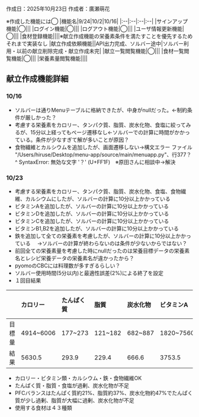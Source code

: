 作成日：2025年10月23日
作成者：廣瀬萌花

※作成した機能には◯
|機能名|9/24|10/2|10/16|
|:--|:--|:--|:--|
|サインアップ機能|◯|||
|ログイン機能|◯|||
|ログアウト機能|◯|||
|ユーザ情報更新機能|◯|||
|食材登録機能||||※献立作成機能の栄養素条件を満たすことを優先するためそれまで実装なし
|献立作成依頼機能||API出力完成、ソルバー途中|ソルバー利用・以前の献立削除完成・献立作成未完|
|献立一覧閲覧機能|◯|||
|食材一覧閲覧機能|◯|||
|栄養素量閲覧機能||||

## 献立作成機能詳細
### 10/16
- ソルバーは通りMenuテーブルに格納できたが、中身がnullだった。←制約条件が厳しかった？
- 考慮する栄養素をカロリー、タンパク質、脂質、炭水化物、食塩に絞ってみるが、15分以上経ってもページ遷移なし←ソルバーでの計算に時間がかかっている。条件が少なすぎて解が多いことが原因？
- 食物繊維とカルシウムを追加したが、画面遷移しない→構文エラー ファイル "/Users/hiruse/Desktop/menu-app/source/main/menuapp.py"、行377？^ SyntaxError: 無効な文字 '？' (U+FF1F)　※原田さんに相談中→解決

### 10/23
- 考慮する栄養素をカロリー、タンパク質、脂質、炭水化物、食塩、食物繊維、カルシウムにしたが、ソルバーの計算に10分以上かかっている
- ビタミンAを追加したが、ソルバーの計算に10分以上かかっている
- ビタミンDを追加したが、ソルバーの計算に10分以上かかっている
- ビタミンCを追加したが、ソルバーの計算に10分以上かかっている
- ビタミンB1,B2を追加したが、ソルバーの計算に10分以上かかっている
- 鉄を追加して全ての栄養素を考慮したが、ソルバーの計算に10分以上かかっている
　→ソルバーの計算が終わらないのは条件が少ないからではない？
 - 前回全ての栄養素量を考慮した時にnullだったのは栄養目標データの栄養素名とレシピ栄養データの栄養素名が違かったから？
 - pyomoのCBCには料理数が多すぎるらしい？
- ソルバー使用時間(5分以内)と最適性誤差(2%)による終了を設定
- １回目結果

||カロリー|たんぱく質|脂質|炭水化物|ビタミンA|ビタミンB1|ビタミンB2|ビタミンC|カルシウム|鉄|食塩|食物繊維|ビタミンD|
|:--|:--|:--|:--|:--|:--|:--|:--|:--|:--|:--|:--|:--|:--|
|目標量|4914~6006|177~273|121~182|682~887|1820~7560|2.24~|3.36~|280~|1820~7000|16.8~|~18.2|50.4~|25.2~280|
|結果|5630.5|293.9|229.4|666.6|3753.5|3.783|5.682|887.5|2782.3|54.71|2782.3|54.71|47.83|89.05|42.92|

- カロリー・ビタミン類・カルシウム・鉄・食物繊維OK
- たんぱく質・脂質・食塩が過剰、炭水化物が不足
- PFCバランスはたんぱく質約21%、脂質約37%、炭水化物約47%でたんぱく質が少し過剰、脂質が大幅に過剰、炭水化物が不足
- 使用する食材は４３種類
